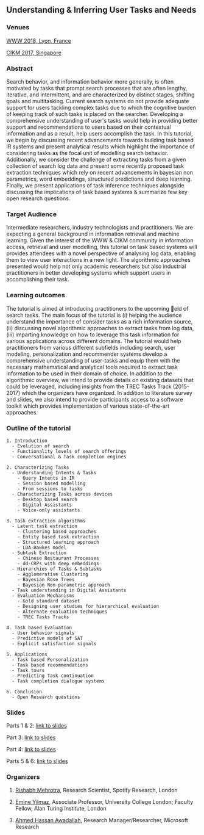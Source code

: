 ## Understanding & Inferring User Tasks and Needs

### Venues
[WWW 2018, Lyon, France](https://www2018.thewebconf.org/program/tutorials-track/tutorial-222/)

[CIKM 2017, Singapore](http://www.cikmconference.org/CIKM2017/tutorialmain.html)

### Abstract
Search behavior, and information behavior more generally, is often motivated by tasks that prompt search processes that are
often lengthy, iterative, and intermittent, and are characterized by distinct stages, shifting goals and multitasking. Current
search systems do not provide adequate support for users tackling complex tasks due to which the cognitive burden of keeping
track of such tasks is placed on the searcher. Developing a comprehensive understanding of user's tasks would help in providing
better support and recommendations to users based on their contextual information and as a result, help users accomplish the
task. In this tutorial, we begin by discussing recent advancements towards building task based IR systems and present analytical
results which highlight the importance of considering tasks as the focal unit of modelling search behavior. Additionally, we
consider the challenge of extracting tasks from a given collection of search log data and present some recently proposed task
extraction techniques which rely on recent advancements in bayesian non parametrics, word embeddings, structured predictions
and deep learning. Finally, we present applications of task inference techniques alongside discussing the implications of task
based systems & summarize few key open research questions.


### Target Audience
Intermediate researchers, industry technologists and practitioners. We are expecting a general background in information retrieval and machine learning. Given the interest of the WWW & CIKM community in information access, retrieval and user modelling, this tutorial on task based systems will provides attendees with a novel perspective of analysing log data, enabling them to view user interactions in a new light. The algorithmic approaches presented would help not only academic researchers but also industrial practitioners in better developing systems which support users in accomplishing their task.

### Learning outcomes
The tutorial is aimed at introducing practitioners to the upcoming eld of search tasks. The main focus of the tutorial is (i)
helping the audience understand the importance of consider tasks as a rich information source, (ii) discussing novel algorithmic
approaches to extract tasks from log data, (iii) imparting knowledge on how to leverage this task information for various
applications across different domains. The tutorial would help practitioners from various different subfields including search, user modeling, personalization and recommender systems develop a comprehensive understanding of user-tasks and equip them
with the necessary mathematical and analytical tools required to extract task information to be used in their domain of choice.
In addition to the algorithmic overview, we intend to provide details on existing datasets that could be leveraged, including
insights from the TREC Tasks Track (2015-2017) which the organizers have organized. In addition to literature survey and slides,
we also intend to provide participants access to a software toolkit which provides implementation of various state-of-the-art
approaches.

### Outline of the tutorial
```
1. Introduction
  - Evolution of search
  - Functionality levels of search offerings
  - Conversational & Task completion engines
  
2. Characterizing Tasks
  - Understanding Intents & Tasks
    - Query Intents in IR
    - Session based modelling
    - From sessions to tasks
  - Characterizing Tasks across devices
    - Desktop based search
    - Digital Assistants
    - Voice-only assistants
  
3. Task extraction algorithms
  - Latent task extraction
    - Clustering based approaches
    - Entity based task extraction
    - Structured learning approach
    - LDA-Hawkes model
  - Subtask Extraction
    - Chinese Restaurant Processes
    - dd-CRPs with deep embeddings
  - Hierarchies of Tasks & Subtasks
    - Agglomerative Clustering
    - Bayesian Rose Trees
    - Bayesian Non-parametric approach
  - Task understanding in Digital Assistants
  - Evaluation Mechanisms
    - Gold standard dataset
    - Designing user studies for hierarchical evaluation
    - Alternate evaluation techniques
    - TREC Tasks Tracks

4. Task based Evaluation
  - User behavior signals
  - Predictive models of SAT
  - Explicit satisfaction signals
  
5. Applications
  - Task based Personalization
  - Task based recommendations
  - Task tours
  - Predicting Task continuation
  - Task completion dialogue systems
  
6. Conclusion
  - Open Research questions
```

### Slides
Parts 1 & 2: [link to slides](https://www.slideshare.net/erishabh/www-2018-tutorial-understanding-user-needs-tasks-parts-1-2)

Part 3: [link to slides](https://www.slideshare.net/erishabh/part-3-www-2018-tutorial-on-understanding-user-needs-tasks)

Part 4: [link to slides](https://www.slideshare.net/erishabh/part-4-www-2018-tutorial-on-understanding-user-needs-tasks)

Parts 5 & 6: [link to slides](https://www.slideshare.net/erishabh/parts-5-6-www-2018-tutorial-on-understanding-user-needs-tasks)

### Organizers
1. [Rishabh Mehrotra](http://www.rishabhmehrotra.com), Research Scientist, Spotify Research, London

2. [Emine Yilmaz](https://sites.google.com/site/emineyilmaz/), Associate Professor, University College London; Faculty Fellow, Alan Turing Institute, London

3. [Ahmed Hassan Awadallah](http://research.microsoft.com/en-us/um/people/hassanam/), Research Manager/Researcher, Microsoft Research


